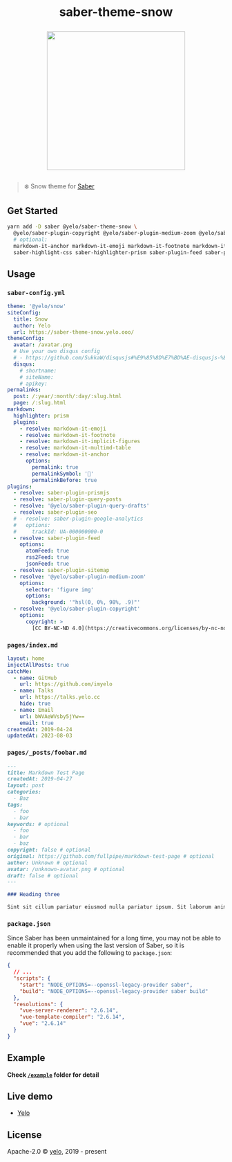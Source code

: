 <h1 align="center">
  <p>saber-theme-snow</p>
  <p><img src="https://vip2.loli.io/2023/08/03/jawJrbAZno8z3Ss.png" width="320" /></p>
</h1>

> ❄️ Snow theme for [Saber](https://saber.egoist.dev/)

## Get Started

```bash
yarn add -D saber @yelo/saber-theme-snow \
  @yelo/saber-plugin-copyright @yelo/saber-plugin-medium-zoom @yelo/saber-plugin-query-drafts \
  # optional:
  markdown-it-anchor markdown-it-emoji markdown-it-footnote markdown-it-implicit-figures markdown-it-multimd-table \
  saber-highlight-css saber-highlighter-prism saber-plugin-feed saber-plugin-google-analytic saber-plugin-prismjs saber-plugin-query-posts saber-plugin-seo saber-plugin-sitem
```

## Usage

### `saber-config.yml`

```yaml
theme: '@yelo/snow'
siteConfig:
  title: Snow
  author: Yelo
  url: https://saber-theme-snow.yelo.ooo/
themeConfig:
  avatar: /avatar.png
  # Use your own disqus config
  # - https://github.com/SukkaW/disqusjs#%E9%85%8D%E7%BD%AE-disqusjs-%E5%8F%82%E6%95%B0
  disqus:
    # shortname:
    # siteName:
    # apikey:
permalinks:
  post: /:year/:month/:day/:slug.html
  page: /:slug.html
markdown:
  highlighter: prism
  plugins:
    - resolve: markdown-it-emoji
    - resolve: markdown-it-footnote
    - resolve: markdown-it-implicit-figures
    - resolve: markdown-it-multimd-table
    - resolve: markdown-it-anchor
      options:
        permalink: true
        permalinkSymbol: '📎'
        permalinkBefore: true
plugins:
  - resolve: saber-plugin-prismjs
  - resolve: saber-plugin-query-posts
  - resolve: '@yelo/saber-plugin-query-drafts'
  - resolve: saber-plugin-seo
  # - resolve: saber-plugin-google-analytics
  #   options:
  #     trackId: UA-000000000-0
  - resolve: saber-plugin-feed
    options:
      atomFeed: true
      rss2Feed: true
      jsonFeed: true
  - resolve: saber-plugin-sitemap
  - resolve: '@yelo/saber-plugin-medium-zoom'
    options:
      selector: 'figure img'
      options:
        background: '"hsl(0, 0%, 98%, .9)"'
  - resolve: '@yelo/saber-plugin-copyright'
    options:
      copyright: >
        [CC BY-NC-ND 4.0](https://creativecommons.org/licenses/by-nc-nd/4.0/deed.zh) &copy; [Snow](https://saber-theme-snow.yelo.ooo)
```

### `pages/index.md`

```yaml
layout: home
injectAllPosts: true
catchMe:
  - name: GitHub
    url: https://github.com/imyelo
  - name: Talks
    url: https://talks.yelo.cc
    hide: true
  - name: Email
    url: bWVAeWVsby5jYw==
    email: true
createdAt: 2019-04-24
updatedAt: 2023-08-03
```

### `pages/_posts/foobar.md`

```markdown
---
title: Markdown Test Page
createdAt: 2019-04-27
layout: post
categories:
  - Baz
tags:
  - foo
  - bar
keywords: # optional
  - foo
  - bar
  - baz
copyright: false # optional
original: https://github.com/fullpipe/markdown-test-page # optional
author: Unknown # optional
avatar: /unknown-avatar.png # optional
draft: false # optional
---

### Heading three

Sint sit cillum pariatur eiusmod nulla pariatur ipsum. Sit laborum anim qui mollit tempor pariatur nisi minim dolor. Aliquip et adipisicing sit sit fugiat commodo id sunt. Nostrud enim ad commodo incididunt cupidatat in ullamco ullamco Lorem cupidatat velit enim et Lorem. Ut laborum cillum laboris fugiat culpa sint irure do reprehenderit culpa occaecat. Exercitation esse mollit tempor magna aliqua in occaecat aliquip veniam reprehenderit nisi dolor in laboris dolore velit.
```

### `package.json`

Since Saber has been unmaintained for a long time, you may not be able to enable it properly when using the last version of Saber, so it is recommended that you add the following to `package.json`:

```json
{
  // ...
  "scripts": {
    "start": "NODE_OPTIONS=--openssl-legacy-provider saber",
    "build": "NODE_OPTIONS=--openssl-legacy-provider saber build"
  },
  "resolutions": {
    "vue-server-renderer": "2.6.14",
    "vue-template-compiler": "2.6.14",
    "vue": "2.6.14"
  }
}
```

## Example

**Check [`/example`](./example/) folder for detail**

## Live demo

- [Yelo](https://yelo.cc)

## License

Apache-2.0 &copy; [yelo](https://github.com/imyelo), 2019 - present
